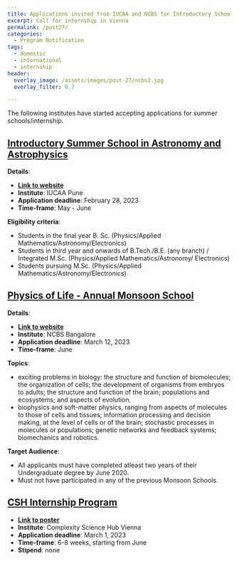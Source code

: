 ```yaml
---
title: Applications invited from IUCAA and NCBS for Introductory Schools
excerpt: Call for internship in Vienna
permalink: /post27/
categories:
  - Program Notification
tags:
  - domestic
  - international
  - internship
header:
  overlay_image: /assets/images/post-27/ncbs2.jpg
  overlay_filter: 0.7

---
```


The following institutes have started accepting applications for summer schools/internship.

## [Introductory Summer School in Astronomy and Astrophysics](https://www.iucaa.in/en/education/summer-winter-programmes/introductory-summer-school-in-astronomy-and-astrophysics)

**Details**:
- [**Link to website**](https://www.iucaa.in/en/education/summer-winter-programmes/introductory-summer-school-in-astronomy-and-astrophysics)
- **Institute**: IUCAA Pune
- **Application deadline**: February 28, 2023
- **Time-frame**: May - June

**Eligibility criteria**:
- Students in the final year B. Sc. (Physics/Applied Mathematics/Astronomy/Electronics)
- Students in third year and onwards of B.Tech./B.E. (any branch) / Integrated M.Sc. (Physics/Applied Mathematics/Astronomy/ Electronics)
- Students pursuing M.Sc. (Physics/Applied Mathematics/Astronomy/Electronics)

## [Physics of Life - Annual Monsoon School](https://www.ncbs.res.in/events/monsoon-school-0)
 
**Details**:
- [**Link to website**](https://www.ncbs.res.in/events/monsoon-school-0)
- **Institute**: NCBS Bangalore
- **Application deadline**: March 12, 2023
- **Time-frame**: June

**Topics**:
- exciting problems in biology: the structure and function of biomolecules; the organization of cells; the development of organisms from embryos to adults; the structure and function of the brain; populations and ecosystems; and aspects of evolution.
- biophysics and soft-matter physics, ranging from aspects of molecules to those of cells and tissues; information processing and decision making, at the level of cells or of the brain; stochastic processes in molecules or populations; genetic networks and feedback systems; biomechanics and robotics.

**Target Audience**:
- All applicants must have completed atleast two years of their Undergraduate degree by June 2020.
- Must not have participated in any of the previous Monsoon Schools.

## [CSH Internship Program](https://www.csh.ac.at/wp-content/uploads/2023/02/CSH-Internship-Program-2023_01.pdf)

- [**Link to poster**](https://www.csh.ac.at/wp-content/uploads/2023/02/CSH-Internship-Program-2023_01.pdf)
- **Institute**: Complexity Science Hub Vienna
- **Application deadline**: March 1, 2023
- **Time-frame**: 6-8 weeks, starting from June
- **Stipend**: none


